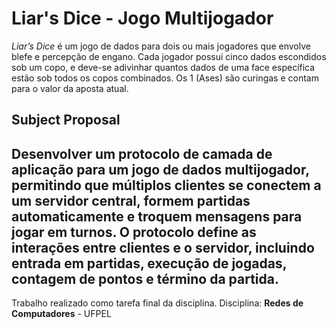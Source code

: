# Liar's Dice - Jogo Multijogador

*Liar’s Dice* é um jogo de dados para dois ou mais jogadores que envolve blefe e percepção de engano. Cada jogador possui cinco dados escondidos sob um copo, e deve-se adivinhar quantos dados de uma face específica estão sob todos os copos combinados. Os 1 (Ases) são curingas e contam para o valor da aposta atual.

## Subject Proposal
Desenvolver um protocolo de camada de aplicação para um jogo de dados multijogador, permitindo que múltiplos clientes se conectem a um servidor central, formem partidas automaticamente e troquem mensagens para jogar em turnos. O protocolo define as interações entre clientes e o servidor, incluindo entrada em partidas, execução de jogadas, contagem de pontos e término da partida.
---
Trabalho realizado como tarefa final da disciplina.
Disciplina: **Redes de Computadores** - UFPEL
